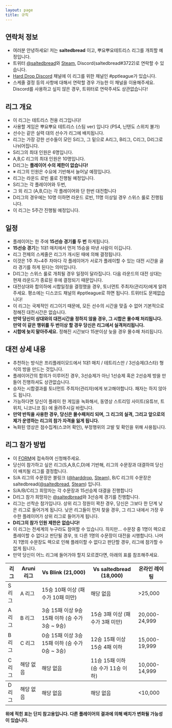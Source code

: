 ```yaml
---
layout: page
title: 규칙
---
```



## 연락처 정보 ##
- 여러분 안녕하세요! 저는 **saltedbread** 이고, 뿌요뿌요테트리스 리그를 개최할 예정입니다.
- 트위터 <a href="https://twitter.com/saltedbread">@saltedbread</a>와 <a href="https://steamcommunity.com/id/saltedbread/">Steam</a>, Discord(saltedbread#3722)로 연락할 수 있습니다.
- <a href="https://discord.gg/harddrop">Hard Drop Discord</a> 채널에 이 리그를 위한 채널인 #pptleague가 있습니다.
- 스케줄 결정 등의 사항에 대해서 연락할 경우 가능한 이 채널을 이용해주세요. Discord를 사용하고 싶지 않은 경우, 트위터로 연락주셔도 상관없습니다!



## 리그 개요 ##
- 이 리그는 테트리스 전용 리그입니다!
- 사용할 게임은 뿌요뿌요 테트리스 (스팀 ver) 입니다 (PS4, 닌텐도 스위치 불가)
- 선수는 같은 실력 대의 선수가 리그에 배치됩니다.
- 리그는 가장 강한 선수들이 모인 S리그, 그 밑으로 A리그, B리그, C리그, D리그로 나뉘어집니다.
- S리그의 최대 인원은 6명입니다.
- A,B,C 리그의 최대 인원은 10명입니다.
- D리그는 **플레이어 수의 제한이 없습니다!**
- ※ 리그의 인원은 수요에 기반해서 늘어날 예정입니다.
- 리그는 라운드 로빈 룰로 진행될 예정입니다.
- S리그는 각 플레이어와 두번,
- 그 외 리그 (A,B,C)는 각 플레이어와 단 한번 대전합니다
- D리그의 경우에는 10명 이하면 라운드 로빈, 11명 이상일 경우 스위스 룰로 진행됩니다. 
- 이 리그는 5주간 진행될 예정입니다.


## 일정 ##
- 플레이어는 한 주에 **15선승 경기를 두 번** 하게됩니다.
- **15선승 경기**는 1대1 매치에서 먼저 15승을 따낸 사람이 이깁니다.
- 리그 전체의 스케줄은 리그가 개시된 때에 의해 결정됩니다. 
- 이것은 1주 차~4주 차마다 각 플레이어가 서로가 플레이할 수 있는 대전 시간을 골라 경기를 하게 된다는 의미입니다.
- D리그는 스위스 룰로 개최될 경우 일정이 달라집니다. 다음 라운드의 대전 상대는 현재 라운드가 종료된 후에 결정되기 때문입니다.
- 대전상대와 합의하에 시합일정을 결정했을 경우, 토너먼트 주최자(관리자)에게 알려주세요. 평소에는 디스코드 채널의 #pptleague로 하면 됩니다. 트위터도 문제없습니다!
- 이 리그는 국제적인 리그이기 때문에, 모든 선수의 시간을 맞출 수 없어 기본적으로 정해진 대전시간은 없습니다. 
- **만약 당신이 상대와의 대전시간을 정하지 않을 경우, 그 시합은 몰수패 처리됩니다. 만약 이 같은 행위를 두 번이상 할 경우 당신은 리그에서 실격처리됩니다.**
- **시합에 늦지 말아주세요.** 정해진 시간보다 15분이상 늦을 경우 몰수패 처리됩니다.


## 대전 상세 내용 ##
- 추천하는 방식은 프리플레이모드에서 1대1 매치 / 테트리스만 / 3선승제(3스타) 형식의 방을 만드는 것입니다.
- 플레이어간의 합의가 이루어진 경우, 3선승제가 아닌 1선승제 혹은 2선승제 방을 만들어 진행하셔도 상관없습니다.
- 승자는 시합결과를 토너먼트 주최자(관리자)에게 보고해야합니다. 패자는 하지 않아도 됩니다.
- 가능하다면 당신이 플레이 한 게임을 녹화해서, 동영상 스트리밍 사이트(유튜브, 트위치, 니코니코 등) 에 올려주시길 바랍니다.
- **만약 반칙을 사용한 경우, 당신은 몰수패처리 되며, 그 리그의 실격, 그리고 앞으로의 제가 운영하는 리그의 참가 자격을 잃게 됩니다.**
- 녹화된 영상은 점수집계(스코어 확인), 부정행위의 고발 및 확인을 위해 사용됩니다.

## 리그 참가 방법 ##
- 이 <a href="https://goo.gl/forms/ufoIOwyj3x2opccX2">FORM</a>에 접속하여 신청해주세요.
- 당신이 참가하고 싶은 리그(S,A,B,C,D)에 기반해, 리그의 수문장과 대결하여 당신이 배치될 리그를 결정합니다.
- S/A 리그의 수문장은 블링크 (<a href="https://twitter.com/harddrop">@harddrop</a>, <a href="https://steamcommunity.com/id/Brinku/">Steam</a>), B/C 리그의 수문장은 saltedbread(<a href="https://twitter.com/saltedbread">@saltedbread</a>, <a href="https://steamcommunity.com/id/saltedbread/">Steam</a>) 입니다.
- S/A/B/C리그 희망자는 각 수문장과 15선승제 대결을 진행합니다
- D리그 참가 희망자는 <a href="https://twitter.com/saltedbread">@saltedbread</a>와 3선승제 경기를 진행합니다.
- 리그는 선착순 참가입니다. 상위 리그 정원이 꽉찬 경우, 당신은 그보다 한 단계 낮은 리그로 들어가게 됩니다. 낮은 리그들이 먼저 찾을 경우, 그 리그 내에서 가장 우수한 플레이어가 상위 리그로 들어가게 됩니다.
- **D리그의 참가 인원 제한은 없습니다!**
- 이 리그는 전세계의 누구라도 참여할 수 있습니다. 하지만...
수문장 중 1명이 렉으로 플레이할 수 없다고 판단될 경우, 또 다른 1명의 수문장이 대전을 시행합니다. 나머지 1명의 수문장도 렉으로 인해 플레이할 수 없다고 판단할 경우, 리그에 참가할 수 없게 됩니다.
- 만약 당신이 어느 리그에 들어가야 할지 모르겠다면, 아래의 표를 참조해주세요.


<table>
  <thead>
    <tr>
      <th>리그</th>
      <th>Aruni 리그</th>
      <th>Vs Blink (21,000)</th>
      <th>Vs saltedbread (18,000)</th>
	  <th>온라인 레이팅</th>
    </tr>
  </thead>
  <tbody>
    <tr>
      <td>S 리그</td>
      <td>A 리그</td>
      <td>15승 10패 이상 (패 수가 10패 미만)</td>
      <td>해당 없음</td>
      <td>>25,000</td>
    </tr>
    <tr>
      <td>A 리그</td>
      <td>B 리그</td>
      <td>3승 15패 이상 9승 15패 이하 (승 수가 3승 ~ 9승)</td>
      <td>15승 3패 이상 (패 수가 3패 미만)</td>
      <td>20,000-24,999</td>
    </tr>
    <tr>
      <td>B 리그</td>
      <td>C 리그</td>
      <td>0승 15패 이상 3승 15패 이하 (승 수가 0승 ~ 3승)</td>
      <td>12승 15패 이상 15승 4패 이하</td>
      <td>15,000-19,999</td>
    </tr>
    <tr>
      <td>C 리그</td>
      <td>해당 없음</td>
      <td>해당 없음</td>
      <td>11승 15패 이하 (승 수가 11승 이하)</td>
      <td>10,000-14,999</td>
    </tr>
  </tbody>
  <tbody>
    <tr>
      <td>D 리그</td>
      <td>해당 없음</td>
      <td>해당 없음</td>
      <td>해당 없음</td>
      <td><10,000</td>
    </tr>
  </tbody>
</table>

**위에 적힌 표는 단지 참고용입니다. 다른 플레이어의 결과에 의해 배치가 변화될 가능성이 있습니다.**
